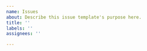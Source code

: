 ```yaml
---
name: Issues
about: Describe this issue template's purpose here.
title: ''
labels: ''
assignees: ''

---
```



